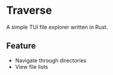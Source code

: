 # Traverse

A simple TUI file explorer written in Rust.

## Feature
- Navigate through directories
- View file lists

